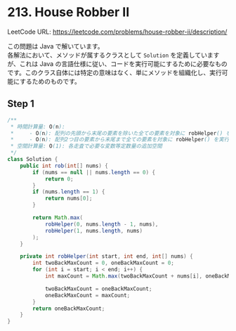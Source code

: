 # 213. House Robber II

LeetCode URL: https://leetcode.com/problems/house-robber-ii/description/

この問題は Java で解いています。  
各解法において、メソッドが属するクラスとして `Solution` を定義していますが、これは Java の言語仕様に従い、コードを実行可能にするために必要なものです。このクラス自体には特定の意味はなく、単にメソッドを組織化し、実行可能にするためのものです。

## Step 1

```java
/**
 * 時間計算量: O(n):
 *     - O(n): 配列の先頭から末尾の要素を除いた全ての要素を対象に robHelper() を実行
 *     - O(n): 配列2つ目の要素から末尾まで全ての要素を対象に robHelper() を実行
 * 空間計算量: O(1): 各走査で必要な変数等定数量の追加空間
 */
class Solution {
    public int rob(int[] nums) {
        if (nums == null || nums.length == 0) {
            return 0;
        }
        if (nums.length == 1) {
            return nums[0];
        }

        return Math.max(
            robHelper(0, nums.length - 1, nums),
            robHelper(1, nums.length, nums)
        );
    }

    private int robHelper(int start, int end, int[] nums) {
        int twoBackMaxCount = 0, oneBackMaxCount = 0;
        for (int i = start; i < end; i++) {
            int maxCount = Math.max(twoBackMaxCount + nums[i], oneBackMaxCount);

            twoBackMaxCount = oneBackMaxCount;
            oneBackMaxCount = maxCount;
        }
        return oneBackMaxCount;
    }
}
```
